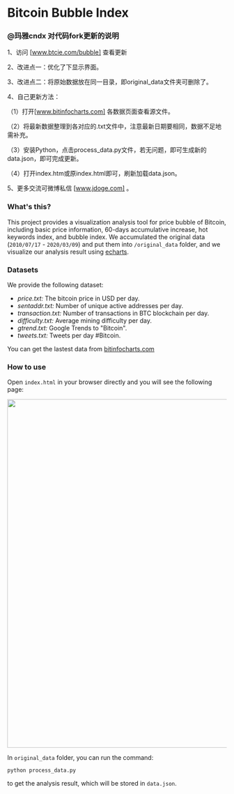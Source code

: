 # Bitcoin Bubble Index

### @玛雅cndx 对代码fork更新的说明

1、访问 [www.btcie.com/bubble] 查看更新

2、改进点一：优化了下显示界面。

3、改进点二：将原始数据放在同一目录，即original_data文件夹可删除了。

4、自己更新方法：

（1）打开[www.bitinfocharts.com] 各数据页面查看源文件。

（2）将最新数据整理到各对应的.txt文件中，注意最新日期要相同，数据不足地需补充。

（3）安装Python，点击process_data.py文件，若无问题，即可生成新的data.json，即可完成更新。

（4）打开index.htm或原index.html即可，刷新加载data.json。

5、更多交流可微博私信 [www.jdoge.com] 。


### What's this?

This project provides a visualization analysis tool for price bubble of Bitcoin, including basic price information, 60-days accumulative increase, hot keywords index, and bubble index. We accumulated the original data (`2010/07/17` - `2020/03/09`) and put them into `/original_data` folder, and we visualize our analysis result using [echarts][1].

### Datasets

We provide the following dataset:

 - *price.txt:* The bitcoin price in USD per day. 
 - *sentaddr.txt:* Number of unique active addresses per day. 
 - *transaction.txt:* Number of transactions in BTC blockchain per day. 
 - *difficulty.txt:* Average mining difficulty per day. 
 - *gtrend.txt:* Google Trends to "Bitcoin".
 - *tweets.txt:* Tweets per day #Bitcoin.

You can get the lastest data from [bitinfocharts.com][2]

### How to use

Open `index.html` in your browser directly and you will see the following page:

<img src="https://github.com/aksnzhy/bitcoin-bubble-index/blob/master/index.png" width = "800"/>

In `original_data` folder, you can run the command:

```
python process_data.py
```

to get the analysis result, which will be stored in `data.json`.


  [1]: https://github.com/apache/incubator-echarts
  [2]: https://bitinfocharts.com/comparison/bitcoin-transactions.html
